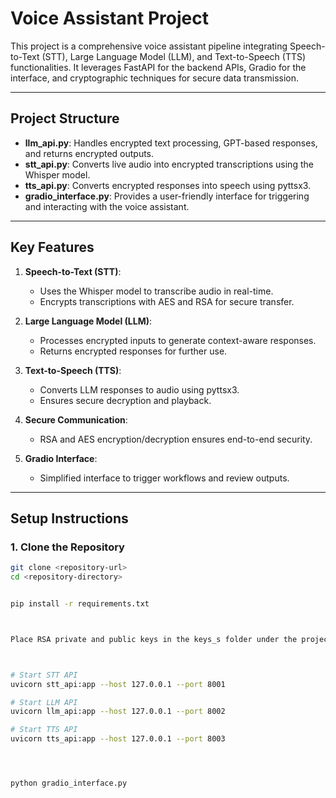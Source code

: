 # Voice Assistant Project

This project is a comprehensive voice assistant pipeline integrating Speech-to-Text (STT), Large Language Model (LLM), and Text-to-Speech (TTS) functionalities. It leverages FastAPI for the backend APIs, Gradio for the interface, and cryptographic techniques for secure data transmission.

---

## **Project Structure**

- **llm_api.py**: Handles encrypted text processing, GPT-based responses, and returns encrypted outputs.
- **stt_api.py**: Converts live audio into encrypted transcriptions using the Whisper model.
- **tts_api.py**: Converts encrypted responses into speech using pyttsx3.
- **gradio_interface.py**: Provides a user-friendly interface for triggering and interacting with the voice assistant.

---

## **Key Features**

1. **Speech-to-Text (STT)**:
   - Uses the Whisper model to transcribe audio in real-time.
   - Encrypts transcriptions with AES and RSA for secure transfer.

2. **Large Language Model (LLM)**:
   - Processes encrypted inputs to generate context-aware responses.
   - Returns encrypted responses for further use.

3. **Text-to-Speech (TTS)**:
   - Converts LLM responses to audio using pyttsx3.
   - Ensures secure decryption and playback.

4. **Secure Communication**:
   - RSA and AES encryption/decryption ensures end-to-end security.

5. **Gradio Interface**:
   - Simplified interface to trigger workflows and review outputs.

---

## **Setup Instructions**

### **1. Clone the Repository**
```bash
git clone <repository-url>
cd <repository-directory>


pip install -r requirements.txt



Place RSA private and public keys in the keys_s folder under the projectroot directory. Ensure the paths in the code match your setup.



# Start STT API
uvicorn stt_api:app --host 127.0.0.1 --port 8001

# Start LLM API
uvicorn llm_api:app --host 127.0.0.1 --port 8002

# Start TTS API
uvicorn tts_api:app --host 127.0.0.1 --port 8003




python gradio_interface.py
